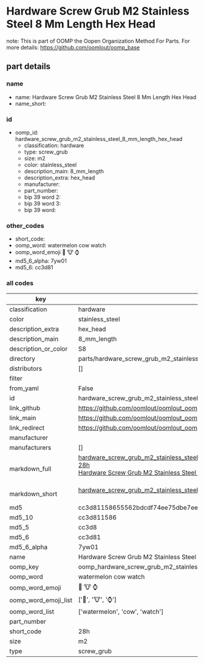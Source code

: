 # Hardware Screw Grub M2 Stainless Steel 8 Mm Length Hex Head  

note: This is part of OOMP the Oopen Organization Method For Parts. For more details: https://github.com/oomlout/oomp_base

##  part details
  







### name
* name: Hardware Screw Grub M2 Stainless Steel 8 Mm Length Hex Head
* name_short: 
### id
* oomp_id: hardware_screw_grub_m2_stainless_steel_8_mm_length_hex_head
  * classification: hardware
  * type: screw_grub
  * size: m2
  * color: stainless_steel
  * description_main: 8_mm_length
  * description_extra: hex_head
  * manufacturer: 
  * part_number: 
  * bip 39 word 2: 
  * bip 39 word 3: 
  * bip 39 word: 

### other_codes
* short_code: 
* oomp_word: watermelon cow watch
* oomp_word_emoji :watermelon: :cow: :watch:
* md5_6_alpha: 7yw01
* md5_6: cc3d81









### all codes 
| key | value |  
| --- | --- |  
| classification | hardware |  
| color | stainless_steel |  
| description_extra | hex_head |  
| description_main | 8_mm_length |  
| description_or_color | S8 |  
| directory | parts/hardware_screw_grub_m2_stainless_steel_8_mm_length_hex_head |  
| distributors | [] |  
| filter |  |  
| from_yaml | False |  
| id | hardware_screw_grub_m2_stainless_steel_8_mm_length_hex_head |  
| link_github | https://github.com/oomlout/oomlout_oomp_version_1_messy/tree/main/parts/hardware_screw_grub_m2_stainless_steel_8_mm_length_hex_head |  
| link_main | https://github.com/oomlout/oomlout_oomp_version_1_messy/tree/main/parts/hardware_screw_grub_m2_stainless_steel_8_mm_length_hex_head |  
| link_redirect | https://github.com/oomlout/oomlout_oomp_version_1_messy/tree/main/parts/hardware_screw_grub_m2_stainless_steel_8_mm_length_hex_head |  
| manufacturer |  |  
| manufacturers | [] |  
| markdown_full | [hardware_screw_grub_m2_stainless_steel_8_mm_length_hex_head](none)<br>[28h](none)<br>[Hardware Screw Grub M2 Stainless Steel 8 Mm Length Hex Head](none)<br><br> |  
| markdown_short | [hardware_screw_grub_m2_stainless_steel_8_mm_length_hex_head](none)<br><br> |  
| md5 | cc3d81158655562bdcdf74ee75dbe7ee |  
| md5_10 | cc3d811586 |  
| md5_5 | cc3d8 |  
| md5_6 | cc3d81 |  
| md5_6_alpha | 7yw01 |  
| name | Hardware Screw Grub M2 Stainless Steel 8 Mm Length Hex Head |  
| oomp_key | oomp_hardware_screw_grub_m2_stainless_steel_8_mm_length_hex_head |  
| oomp_word | watermelon cow watch |  
| oomp_word_emoji | :watermelon: :cow: :watch: |  
| oomp_word_emoji_list | [':watermelon:', ':cow:', ':watch:'] |  
| oomp_word_list | ['watermelon', 'cow', 'watch'] |  
| part_number |  |  
| short_code | 28h |  
| size | m2 |  
| type | screw_grub |  
